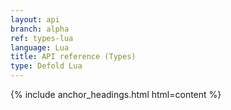 ```yaml
---
layout: api
branch: alpha
ref: types-lua
language: Lua
title: API reference (Types)
type: Defold Lua
---
```

{% include anchor_headings.html html=content %}